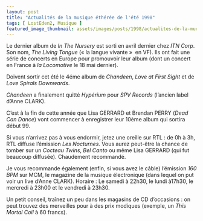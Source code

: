 ```yaml
---
layout: post
title: "Actualités de la musique éthérée de l'été 1998"
tags: [ LostEden2, Musique ]
featured_image_thumbnail: assets/images/posts/1998/actualites-de-la-muqiue-etheree-en-1998.jpg
---
```


Le dernier album de *In The Nursery* est sorti en avril dernier chez *ITN Corp*. Son nom, *The Living Tongue* (« la langue vivante »  en VF). Ils ont fait une série de concerts en Europe pour promouvoir leur album (dont un concert en France à *la Locomotive* le 18 mai dernier).

Doivent sortir cet été le 4éme album de *Chandeen*, *Love at First Sight* et de *Love Spirals Downwards*.

*Chandeen* a finalement quitté *Hypérium* pour *SPV Records* (l’ancien label d’Anne CLARK).

C’est à la fin de cette année que Lisa GERRARD et Brendan PERRY (*Dead Can Dance*) vont commencer à enregistrer leur 10ème album qui sortira début 99.

Si vous n’arrivez pas à vous endormir, jetez une oreille sur RTL : de 0h à 3h, RTL diffuse l’émission *Les Nocturnes*. Vous aurez peut-être la chance de tomber sur un *Cocteau Twins*, *Bel Canto* ou même Lisa GERRARD (qui fut beaucoup diffusée). Chaudement recommandé.    

Je vous recommande également (enfin, si vous avez le câble) l’émission *160 BPM* sur MCM, le magazine de la musique électronique (dans lequel on put voir un live d’Anne CLARK). Horaire :  Le samedi à 22h30, le lundi à17h30, le mercredi à 23h00 et le vendredi à 23h30.

Un petit conseil, traînez un peu dans les magasins de CD d’occasions : on peut trouvez des merveilles pour à des prix modiques (exemple, un *This Mortal Coil* à 60 francs). 